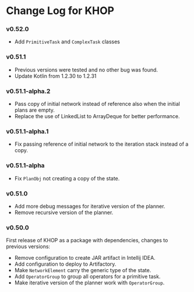 # Change Log for KHOP

### v0.52.0

* Add `PrimitiveTask` and `ComplexTask` classes

### v0.51.1

* Previous versions were tested and no other bug was found.
* Update Kotlin from 1.2.30 to 1.2.31

### v0.51.1-alpha.2

* Pass copy of initial network instead of reference also when the initial plans are empty.
* Replace the use of LinkedList to ArrayDeque for better performance.

### v0.51.1-alpha.1

* Fix passing reference of initial network to the iteration stack instead of a copy.

### v0.51.1-alpha

* Fix `PlanObj` not creating a copy of the state.

### v0.51.0

* Add more debug messages for iterative version of the planner.
* Remove recursive version of the planner.


### v0.50.0

First release of KHOP as a package with dependencies, changes to previous versions:

* Remove configuration to create JAR artifact in Intellij IDEA.
* Add configuration to deploy to Artifactory.
* Make `NetworkElement` carry the generic type of the state.
* Add `OperatorGroup` to group all operators for a primitive task.
* Make iterative version of the planner work with `OperatorGroup`.
